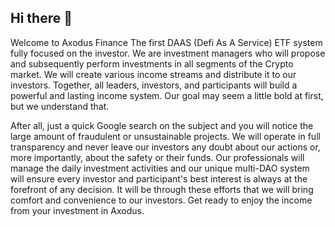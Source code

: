 ## Hi there 👋

Welcome to Axodus Finance
The first DAAS (Defi As A Service) ETF system fully focused on the investor.
We are investment managers who will propose and subsequently perform investments in all segments of the Crypto market. We will create various income streams and distribute it to our investors. Together, all leaders, investors, and participants will build a powerful and lasting income system. Our goal may seem a little bold at first, but we understand that.
 
After all, just a quick Google search on the subject and you will notice the large amount of fraudulent or unsustainable projects. We will operate in full transparency and never leave our investors any doubt about our actions or, more importantly, about the safety or their funds.
Our professionals will manage the daily investment activities and our unique multi-DAO system will ensure every investor and participant's best interest is always at the forefront of any decision. It will be through these efforts that we will bring comfort and convenience to our investors. Get ready to enjoy the income from your investment in Axodus.
